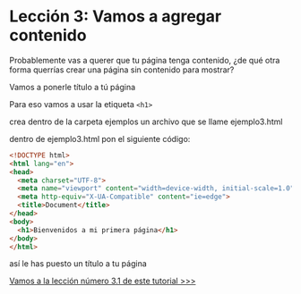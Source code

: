 # Lección 3: Vamos a agregar contenido

Probablemente vas a querer que tu página tenga contenido, ¿de qué otra forma querrías crear una página sin contenido para mostrar?

Vamos a ponerle título a tú página

Para eso vamos a usar la etiqueta `<h1>`

crea dentro de la carpeta ejemplos un archivo que se llame ejemplo3.html

dentro de ejemplo3.html pon el siguiente código:

```html
<!DOCTYPE html>
<html lang="en">
<head>
  <meta charset="UTF-8">
  <meta name="viewport" content="width=device-width, initial-scale=1.0">
  <meta http-equiv="X-UA-Compatible" content="ie=edge">
  <title>Document</title>
</head>
<body>
  <h1>Bienvenidos a mi primera página</h1>
</body>
</html>
```

así le has puesto un título a tu página

[Vamos a la lección número 3.1 de este tutorial >>>](../03-1%20Etiquetas%20y%20mi%20primera%20página%20personal/Readme.md)